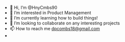 - 👋 Hi, I’m @HnyCmbs90
- 👀 I’m interested in Product Management
- 🌱 I’m currently learning how to build things!
- 💞️ I’m looking to collaborate on any interesting projects
- 📫 How to reach me dpcombs18@gmail.com
- 

<!---
HnyCmbs90/HnyCmbs90 is a ✨ special ✨ repository because its `README.md` (this file) appears on your GitHub profile.
You can click the Preview link to take a look at your changes.
--->
